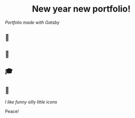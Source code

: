 <h1 align="center">
  New year new portfolio!
</h1>

_Portfolio made with Gatsby_

## 🚀

## 🧐

## 🎓

## 💫

_I like funny silly little icons_

Peace!

